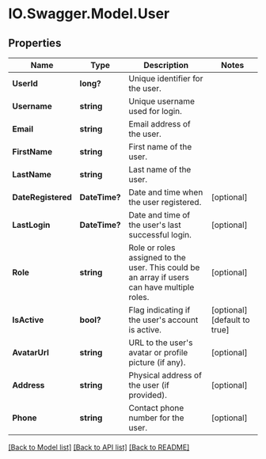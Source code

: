 # IO.Swagger.Model.User
## Properties

Name | Type | Description | Notes
------------ | ------------- | ------------- | -------------
**UserId** | **long?** | Unique identifier for the user. | 
**Username** | **string** | Unique username used for login. | 
**Email** | **string** | Email address of the user. | 
**FirstName** | **string** | First name of the user. | 
**LastName** | **string** | Last name of the user. | 
**DateRegistered** | **DateTime?** | Date and time when the user registered. | [optional] 
**LastLogin** | **DateTime?** | Date and time of the user&#x27;s last successful login. | [optional] 
**Role** | **string** | Role or roles assigned to the user. This could be an array if users can have multiple roles. | [optional] 
**IsActive** | **bool?** | Flag indicating if the user&#x27;s account is active. | [optional] [default to true]
**AvatarUrl** | **string** | URL to the user&#x27;s avatar or profile picture (if any). | [optional] 
**Address** | **string** | Physical address of the user (if provided). | [optional] 
**Phone** | **string** | Contact phone number for the user. | [optional] 

[[Back to Model list]](../README.md#documentation-for-models) [[Back to API list]](../README.md#documentation-for-api-endpoints) [[Back to README]](../README.md)

